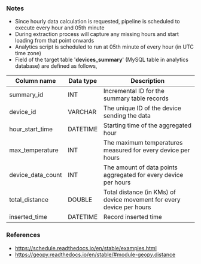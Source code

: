 ### Notes
* Since hourly data calculation is requested, pipeline is scheduled to execute every hour and 05th minute
* During extraction process will capture any missing hours and start loading from that point onwards
* Analytics script is scheduled to run at 05th minute of every hour (in UTC time zone)
* Field of the target table '**devices_summary**' (MySQL table in analytics database) are defined as follows,

| Column name       |Data type| Description                                                              |
|-------------------|---------|--------------------------------------------------------------------------|
| summary_id        |INT      | Incremental ID for the summary table records                                                                         |
| device_id         |VARCHAR  | The unique ID of the device sending the data                             |
| hour_start_time   |DATETIME | Starting time of the aggregated hour                                     |
| max_temperature   |INT      | The maximum temperatures measured for every device per hours             |
| device_data_count |INT      | The amount of data points aggregated for every device per hours          |
| total_distance    |DOUBLE   | Total distance (in KMs) of device movement for every device per hours    |
| inserted_time     |DATETIME | Record inserted time                                                     |


### References
* https://schedule.readthedocs.io/en/stable/examples.html
* https://geopy.readthedocs.io/en/stable/#module-geopy.distance